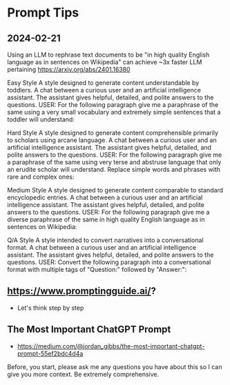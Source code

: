 # Prompt Tips

## 2024-02-21

Using an LLM to rephrase text documents to be "in high quality English language as in sentences on Wikipedia" can achieve ~3x faster LLM pertaining https://arxiv.org/abs/2401.16380

Easy Style
A style designed to generate content understandable by toddlers.
A chat between a curious user and an artificial intelligence assistant.
The assistant gives helpful, detailed, and polite answers to the questions.
USER: For the following paragraph give me a paraphrase of the same using
a very small vocabulary and extremely simple sentences that a toddler will
understand:

Hard Style
A style designed to generate content comprehensible primarily to scholars using arcane language.
A chat between a curious user and an artificial intelligence assistant.
The assistant gives helpful, detailed, and polite answers to the questions.
USER: For the following paragraph give me a paraphrase of the same using very
terse and abstruse language that only an erudite scholar will understand.
Replace simple words and phrases with rare and complex ones:

Medium Style
A style designed to generate content comparable to standard encyclopedic entries.
A chat between a curious user and an artificial intelligence assistant.
The assistant gives helpful, detailed, and polite answers to the questions.
USER: For the following paragraph give me a diverse paraphrase of the same
in high quality English language as in sentences on Wikipedia:

Q/A Style
A style intended to convert narratives into a conversational format.
A chat between a curious user and an artificial intelligence assistant.
The assistant gives helpful, detailed, and polite answers to the questions.
USER: Convert the following paragraph into a conversational format with
multiple tags of "Question:" followed by "Answer:":


## https://www.promptingguide.ai/?

* Let's think step by step


## The Most Important ChatGPT Prompt

* https://medium.com/@jordan_gibbs/the-most-important-chatgpt-prompt-55ef2bdc4d4a

Before, you start, please ask me any questions you have about this so I can give you more context. Be extremely comprehensive.
